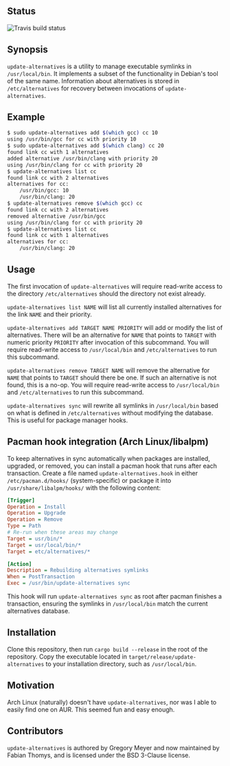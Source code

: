## Status

![Travis build status][travis]

[travis]: https://travis-ci.org/Gregory-Meyer/update-alternatives.svg?branch=master

## Synopsis

`update-alternatives` is a utility to manage executable symlinks in
`/usr/local/bin`. It implements a subset of the functionality in Debian's tool
of the same name. Information about alternatives is stored in
`/etc/alternatives` for recovery between invocations of `update-alternatives`.

## Example

```sh
$ sudo update-alternatives add $(which gcc) cc 10
using /usr/bin/gcc for cc with priority 10
$ sudo update-alternatives add $(which clang) cc 20
found link cc with 1 alternatives
added alternative /usr/bin/clang with priority 20
using /usr/bin/clang for cc with priority 20
$ update-alternatives list cc
found link cc with 2 alternatives
alternatives for cc:
    /usr/bin/gcc: 10
    /usr/bin/clang: 20
$ update-alternatives remove $(which gcc) cc
found link cc with 2 alternatives
removed alternative /usr/bin/gcc
using /usr/bin/clang for cc with priority 20
$ update-alternatives list cc
found link cc with 1 alternatives
alternatives for cc:
    /usr/bin/clang: 20
```

## Usage

The first invocation of `update-alternatives` will require read-write access to
the directory `/etc/alternatives` should the directory not exist already.

`update-alternatives list NAME` will list all currently installed alternatives
for the link `NAME` and their priority.

`update-alternatives add TARGET NAME PRIORITY` will add or modify the list of
alternatives. There will be an alternative for `NAME` that points to `TARGET`
with numeric priority `PRIORITY` after invocation of this subcommand. You will
require read-write access to `/usr/local/bin` and `/etc/alternatives` to run
this subcommand.

`update-alternatives remove TARGET NAME` will remove the alternative for `NAME`
that points to `TARGET` should there be one. If such an alternative is not
found, this is a no-op. You will require read-write access to
`/usr/local/bin` and `/etc/alternatives` to run this subcommand.

`update-alternatives sync` will rewrite all symlinks in `/usr/local/bin` based on
what is defined in `/etc/alternatives` without modifying the database. This is
useful for package manager hooks.

## Pacman hook integration (Arch Linux/libalpm)

To keep alternatives in sync automatically when packages are installed, upgraded,
or removed, you can install a pacman hook that runs after each transaction.
Create a file named `update-alternatives.hook` in either
`/etc/pacman.d/hooks/` (system-specific) or package it into
`/usr/share/libalpm/hooks/` with the following content:

```ini
[Trigger]
Operation = Install
Operation = Upgrade
Operation = Remove
Type = Path
# Re-run when these areas may change
Target = usr/bin/*
Target = usr/local/bin/*
Target = etc/alternatives/*

[Action]
Description = Rebuilding alternatives symlinks
When = PostTransaction
Exec = /usr/bin/update-alternatives sync
```

This hook will run `update-alternatives sync` as root after pacman finishes a
transaction, ensuring the symlinks in `/usr/local/bin` match the current
alternatives database.

## Installation

Clone this repository, then run `cargo build --release` in the root of the
repository. Copy the executable located in `target/release/update-alternatives`
to your installation directory, such as `/usr/local/bin`.

## Motivation

Arch Linux (naturally) doesn't have `update-alternatives`, nor was I able to
easily find one on AUR. This seemed fun and easy enough.

## Contributors

`update-alternatives` is authored by Gregory Meyer and now maintained by Fabian Thomys, and is
licensed under the BSD 3-Clause license.
